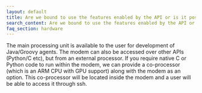 ```yaml
---
layout: default
title: Are we bound to use the features enabled by the API or is it possible to get access to lower level functionality of the modems?
search_content: Are we bound to use the features enabled by the API or is it possible to get access to lower level functionality of the modems?
faq_section: hardware
---
```


The main processing unit is available to the user for development of Java/Groovy agents. The modem can also be accessed over other APIs (Python/C etc), but from an external processor. If you require native C or Python code to run within the modem, we can provide a co-processor (which is an ARM CPU with GPU support) along with the modem as an option. This co-processor will be located inside the modem and a user will be able to access it through ssh.
